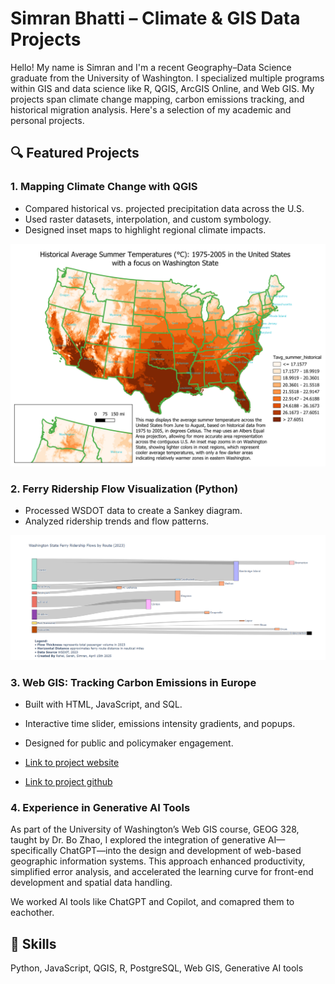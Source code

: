 # Simran Bhatti – Climate & GIS Data Projects

Hello! My name is Simran and I'm a recent Geography–Data Science graduate from the University of Washington. I specialized multiple programs within GIS and data science like R, QGIS, ArcGIS Online, and Web GIS. My projects span climate change mapping, carbon emissions tracking, and historical migration analysis. Here's a selection of my academic and personal projects.

## 🔍 Featured Projects

### 1. Mapping Climate Change with QGIS
- Compared historical vs. projected precipitation data across the U.S.
- Used raster datasets, interpolation, and custom symbology.
- Designed inset maps to highlight regional climate impacts.

![Climate Map](Images/climate-map-qgis.png)

### 2. Ferry Ridership Flow Visualization (Python)
- Processed WSDOT data to create a Sankey diagram.
- Analyzed ridership trends and flow patterns.

![Ferry Snakey Diagram](Images/ferry_visualization.png)

### 3. Web GIS: Tracking Carbon Emissions in Europe
- Built with HTML, JavaScript, and SQL.
- Interactive time slider, emissions intensity gradients, and popups.
- Designed for public and policymaker engagement.

- [Link to project website](https://jordanchiang627.github.io/Geog328_FinalProject/)
- [Link to project github](https://github.com/simmi333/Geog328_FinalProject.git)

### 4. Experience in Generative AI Tools

As part of the University of Washington’s Web GIS course, GEOG 328, taught by Dr. Bo Zhao, I explored the integration of generative AI—specifically ChatGPT—into the design and development of web-based geographic information systems. This approach enhanced productivity, simplified error analysis, and accelerated the learning curve for front-end development and spatial data handling.

We worked AI tools like  ChatGPT and Copilot, and comapred them to eachother.
## 🧠 Skills
Python, JavaScript, QGIS, R, PostgreSQL, Web GIS, Generative AI tools
